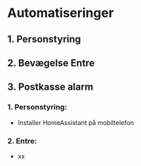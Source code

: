 # Automatiseringer
## 1. Personstyring
## 2. Bevægelse Entre
## 3. Postkasse alarm

### 1. Personstyring:
- Installer HomeAssistant på mobiltelefon


### 2. Entre:
- xx


